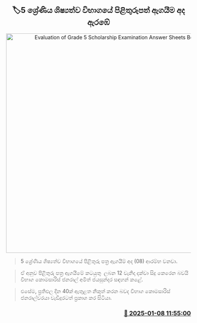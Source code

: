<p align='center'><b><h2 align='center' title='Evaluation of Grade 5 Scholarship Examination Answer Sheets Begins'>🏷5 ශ්‍රේණිය ශිෂ්‍යත්ව විභාගයේ පිළිතුරුපත් ඇගයීම අද ඇරඹේ</h2></b></p>
<p align='center'><img src='https://helakuru.sgp1.cdn.digitaloceanspaces.com/esana/images/lib/grade-5-scholarship-exam.jpg' width='600' alt='Evaluation of Grade 5 Scholarship Examination Answer Sheets Begins'></p>

> 5 ශ්‍රේණිය ශිෂ්‍යත්ව විභාගයේ පිළිතුරු පත්‍ර ඇගයීම් අද (08) ආරම්භ වනවා.

> ඒ අනුව පිළිතුරු පත්‍ර ඇගයීමේ කටයුතු  ලබන 12 වැනිදා දක්වා සිදු කෙරෙන බවයි විභාග කොමසාරිස් ජනරාල් අමිත් ජයසුන්දර සඳහන් කළේ.

> එසේම, ප්‍රතිඵල දින 40ක් ඇතුළත නිකුත් කරන බවද විභාග කොමසාරිස් ජනරාල්වරයා වැඩිදුරටත් ප්‍රකාශ කර සිටියා.



<h3 align='right'><a href='https://www.helakuru.lk/esana/p/106415/'>📅 2025-01-08 11:55:00</a></h3>
